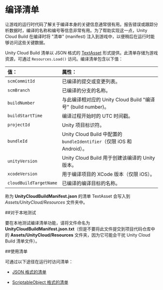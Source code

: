 # 编译清单

让游戏的运行时代码了解关于编译本身的关键信息通常很有用。报告错误或跟踪分析数据时，编译的名称和编号等信息非常有用。为了帮助实现这一点，Unity Cloud Build 在编译时将 "清单" (manifest) 注入到游戏中，以便稍后在运行时能够访问这些关键数据。

Unity Cloud Build 清单以 JSON 格式的 [TextAsset](class-TextAsset.html) 形式提供。此清单存储为游戏资源，可通过 `Resources.Load()` 访问。编译清单包含以下值：

|**值：** |**属性：** |
|:---|:---|
|`scmCommitId`|	已编译的提交或变更列表。|
|`scmBranch`|	已编译的分支的名称。|
|`buildNumber`|	与此编译相对应的 Unity Cloud Build "编译号" (build number)。|
|`buildStartTime`|	编译过程开始时的 UTC 时间戳。|
|`projectId`|	Unity 项目标识符。|
|`bundleId`|	Unity Cloud Build 中配置的 `bundleIdentifier`（仅限 iOS 和 Android）。|
|`unityVersion`|	Unity Cloud Build 用于创建该编译的 Unity 版本。|
|`xcodeVersion`|	用于编译项目的 XCode 版本（仅限 iOS）。|
|`cloudBuildTargetName`|	已编译的编译目标的名称。|

称为 __UnityCloudBuildManifest.json__ 的清单 TextAsset 会写入到 _Assets/UnityCloud/Resources_ 文件夹中。

##对于本地测试

要在本地测试编译清单功能，请将文件命名为 **UnityCloudBuildManifest.json.txt**（但是不要将此文件提交到项目代码仓库中的 **Assets/UnityCloud/Resources** 文件夹，因为它可能会干扰 Unity Cloud Build 清单文件）。

##使用清单

可通过以下途径在运行时访问清单：

* [JSON 格式的清单](UnityCloudBuildManifestAsJSON.html)

* [ScriptableObject 格式的清单](UnityCloudBuildManifestAsScriptableObject.html)
